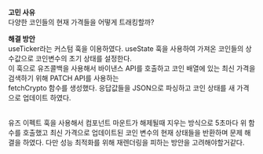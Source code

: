 **고민 사유**  
다양한 코인들의 현재 가격들을 어떻게 트래킹할까?

**해결 방안**  
useTicker라는 커스텀 훅을 이용하였다. useState 훅을 사용하여 가져온 코인들의 상수값으로 코인변수의 초기 상태를 설정한다.  
이 훅으로 유즈콜백을 사용해서 바이낸스 API를 호출하고 코인 배열에 있는 최신 가격을 검색하기 위해 PATCH API를 사용하는  
fetchCrypto 함수를 생성했다. 응답값들을 JSON으로 파싱하고 코인 상태를 새 가격으로 업데이트 하였다.  
</br>

유즈 이펙트 훅을 사용해서 컴포넌트 마운트가 해제될때 지우는 방식으로 5초마다 위 함수를 호출했고 최신 가격으로 업데이트된
코인 변수의 현재 상태들을 반환하며 문제 해결을 하였다. 다만 성능 최적화를 위해 재렌더링을 피하는 방안을 고려해야할거같다.
